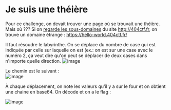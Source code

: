 # Je suis une théière 

Pour ce challenge, on devait trouver une page où se trouvait une théière. Mais où ???
Si on  [regarde les sous-domaines](https://www.nmmapper.com/sys/tools/subdomainfinder/) du site http://404ctf.fr, on trouve un domaine étrange : https://hello-world.404ctf.fr/

Il faut résoudre le labyrinthe. On se déplace du nombre de case qui est indiquée par celle sur laquelle on est (ex.: on est sur une case avec le numéro 2, ça veut dire qu'on peut se déplacer de deux cases dans n'importe quelle direction.
![image](https://user-images.githubusercontent.com/73934639/174500243-6c168ca4-d32d-44be-879f-7ad8f8eaaffa.png)

Le chemin est le suivant :</br>
![image](https://user-images.githubusercontent.com/73934639/174500492-58d7695d-2581-4b51-8a65-9e8f7cde4646.png)

À chaque déplacement, on note les valeurs qu'il y a sur le four et on obtient une chaine en base64. On décode et on a le flag :</br>

![image](https://user-images.githubusercontent.com/73934639/174500205-0a7e0fb3-2888-4483-a8d2-802e1ecced53.png)

